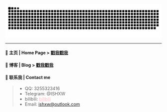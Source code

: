 <div align="center">
 <img src="https://github.com/ishxw/ishxw/blob/boom/github-contribution-grid-snake.svg" />
</div>
<hr/>

#### 🧭 主页 | Home Page >  [戳我戳我](https://ishxw.com/)
#### 🔗 博客 | Blog >  [戳我戳我](https://blog.ishxw.com/)
#### 📧 联系我 | Contact me
> - QQ: 3255323416
> - Telegram: @ISHXW
> - bilibili: <a style="color: pink;" href="https://space.bilibili.com/1140868302">bilibili</a>
> - Email: ishxw@outlook.com
